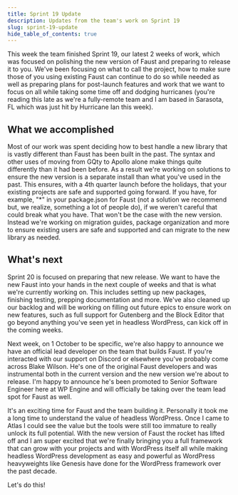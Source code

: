 ```yaml
---
title: Sprint 19 Update
description: Updates from the team's work on Sprint 19
slug: sprint-19-update
hide_table_of_contents: true
---
```


This week the team finished Sprint 19, our latest 2 weeks of work, which was focused on polishing the new version of Faust and preparing to release it to you. We've been focusing on what to call the project, how to make sure those of you using existing Faust can continue to do so while needed as well as preparing plans for post-launch features and work that we want to focus on all while taking some time off and dodging hurricanes (you're reading this late as we're a fully-remote team and I am based in Sarasota, FL which was just hit by Hurricane Ian this week).

## What we accomplished

Most of our work was spent deciding how to best handle a new library that is vastly different than Faust has been built in the past. The syntax and other uses of moving from GQty to Apollo alone make things quite differently than it had been before. As a result we're working on solutions to ensure the new version is a separate install than what you've used in the past. This ensures, with a 4th quarter launch before the holidays, that your existing projects are safe and supported going forward. If you have, for example, "*" in your package.json for Faust (not a solution we recommend but, we realize, something a lot of people do), if we weren't careful that could break what you have. That won't be the case with the new version. Instead we're working on migration guides, package organization and more to ensure existing users are safe and supported and can migrate to the new library as needed.

## What's next

Sprint 20 is focused on preparing that new release. We want to have the new Faust into your hands in the next couple of weeks and that is what we're currently working on. This includes setting up new packages, finishing testing, prepping documentation and more. We've also cleaned up our backlog and will be working on filling out future epics to ensure work on new features, such as full support for Gutenberg and the Block Editor that go beyond anything you've seen yet in headless WordPress, can kick off in the coming weeks.

Next week, on 1 October to be specific, we're also happy to announce we have an official lead developer on the team that builds Faust. If you're interacted with our support on Discord or elsewhere you've probably come across Blake Wilson. He's one of the original Faust developers and was instrumental both in the current version and the new version we're about to release. I'm happy to announce he's been promoted to Senior Software Engineer here at WP Engine and will officially be taking over the team lead spot for Faust as well.

It's an exciting time for Faust and the team building it. Personally it took me a long time to understand the value of headless WordPress. Once I came to Atlas I could see the value but the tools were still too immature to really unlock its full potential. With the new version of Faust the rocket has lifted off and I am super excited that we're finally bringing you a full framework that can grow with your projects and with WordPress itself all while making headless WordPress development as easy and powerful as WordPress heavyweights like Genesis have done for the WordPress framework over the past decade.

Let's do this!
